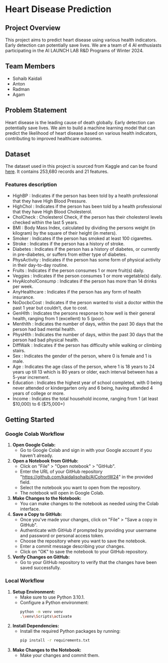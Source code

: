 # Heart Disease Prediction

## Project Overview
This project aims to predict heart disease using various health indicators. Early detection can potentially save lives. We are a team of 4 AI enthusiasts participating in the AI LAUNCH LAB R&D Programs of Winter 2024.

## Team Members
- Sohaib Kaidali
- Anton 
- Radman 
- Agam 

## Problem Statement
Heart disease is the leading cause of death globally. Early detection can potentially save lives. We aim to build a machine learning model that can predict the likelihood of heart disease based on various health indicators, contributing to improved healthcare outcomes.

## Dataset
The dataset used in this project is sourced from Kaggle and can be found [here](https://www.kaggle.com/datasets/alexteboul/heart-disease-health-indicators-dataset/data). It contains 253,680 records and 21 features.

### Features description
- HighBP : Indicates if the person has been told by a health professional that they have High Blood Pressure.
- HighChol : Indicates if the person has been told by a health professional that they have High Blood Cholesterol.
- CholCheck : Cholesterol Check, if the person has their cholesterol levels checked within the last 5 years.
- BMI : Body Mass Index, calculated by dividing the persons weight (in kilogram) by the square of their height (in meters).
- Smoker : Indicates if the person has smoked at least 100 cigarettes.
- Stroke : Indicates if the person has a history of stroke.
- Diabetes : Indicates if the person has a history of diabetes, or currently in pre-diabetes, or suffers from either type of diabetes.
- PhysActivity : Indicates if the person has some form of physical activity in their day-to-day routine.
- Fruits : Indicates if the person consumes 1 or more fruit(s) daily.
- Veggies : Indicates if the person consumes 1 or more vegetable(s) daily.
- HvyAlcoholConsump : Indicates if the person has more than 14 drinks per week.
- AnyHealthcare : Indicates if the person has any form of health insurance.
- NoDocbcCost : Indicates if the person wanted to visit a doctor within the past 1 year but couldn’t, due to cost.
- GenHlth : Indicates the persons response to how well is their general health, ranging from 1 (excellent) to 5 (poor).
- Menthlth : Indicates the number of days, within the past 30 days that the person had bad mental health.
- PhysHlth : Indicates the number of days, within the past 30 days that the person had bad physical health.
- DiffWalk : Indicates if the person has difficulty while walking or climbing stairs.
- Sex : Indicates the gender of the person, where 0 is female and 1 is male.
- Age : Indicates the age class of the person, where 1 is 18 years to 24 years up till 13 which is 80 years or older, each interval between has a 5-year increment.
- Education : Indicates the highest year of school completed, with 0 being never attended or kindergarten only and 6 being, having attended 4 years of college or more.
- Income : Indicates the total household income, ranging from 1 (at least \$10,000) to 6 ($75,000+)

## Getting Started
### Google Colab Workflow
1. **Open Google Colab:**
   - Go to Google Colab and sign in with your Google account if you haven't already.
2. **Open a Notebook from GitHub:**
   - Click on "File" > "Open notebook" > "GitHub".
   - Enter the URL of your GitHub repository "https://github.com/kaidalisohaib/AICohortW24" in the provided field.
   - Select the notebook you want to open from the repository.
   - The notebook will open in Google Colab.
3. **Make Changes to the Notebook:**
   - You can make changes to the notebook as needed using the Colab interface.
4. **Save a Copy to GitHub:**
   - Once you've made your changes, click on "File" > "Save a copy in GitHub".
   - Authenticate with GitHub if prompted by providing your username and password or personal access token.
   - Choose the repository where you want to save the notebook.
   - Enter a commit message describing your changes.
   - Click on "OK" to save the notebook to your GitHub repository.
5. **Verify Changes on GitHub:**
   - Go to your GitHub repository to verify that the changes have been saved successfully.

### Local Workflow
1. **Setup Environment:**
   - Make sure to use Python 3.10.1.
   - Configure a Python environment:
     ```bash
     python -m venv venv
     .\venv\Scripts\activate
     ```
2. **Install Dependencies:**
   - Install the required Python packages by running:
     ```bash
     pip install -r requirements.txt
     ```
3. **Make Changes to the Notebook:**
   - Make your changes and commit them.